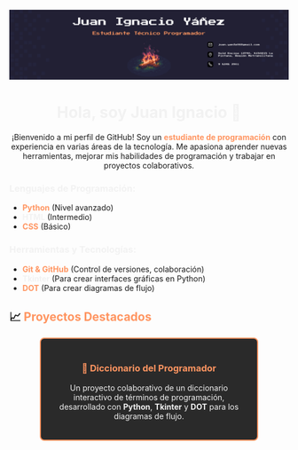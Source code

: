 <p align="center">
  <img src="./assets/Banner.png" alt="Banner">
</p>

<h1 align="center">
  <span style="color: #f2f2f2;">Hola, soy Juan Ignacio 👋</span>
</h1>

<p align="center">
  ¡Bienvenido a mi perfil de GitHub! Soy un <span style="color: #ff9561;"><strong>estudiante de programación</strong></span> con experiencia en varias áreas de la tecnología. Me apasiona aprender nuevas herramientas, mejorar mis habilidades de programación y trabajar en proyectos colaborativos.
</p>

### <span style="color: #f2f2f2;">Lenguajes de Programación:</span>

-   <span style="color: #ff9561;">**Python**</span> (Nivel avanzado)
-   <span style="color: #f2f2f2;">**HTML**</span> (Intermedio)
-   <span style="color: #ff9561;">**CSS**</span> (Básico)

### <span style="color: #f2f2f2;">Herramientas y Tecnologías:</span>

-   <span style="color: #ff9561;">**Git & GitHub**</span> (Control de versiones, colaboración)
-   <span style="color: #f2f2f2;">**Tkinter**</span> (Para crear interfaces gráficas en Python)
-   <span style="color: #ff9561;">**DOT**</span> (Para crear diagramas de flujo)

## 📈 <span style="color: #ff9561;">Proyectos Destacados</span>

<div style="display: grid; grid-template-columns: repeat(auto-fill, minmax(300px, 1fr)); gap: 20px; justify-items: center; margin: 0 auto;">

  <div style="border: 2px solid #ff9561; padding: 20px; width: 100%; max-width: 350px; border-radius: 8px; background-color: #2a2a2a;">
    <h3 style="text-align: center; color: #ff9561;">
      <a href="https://github.com/Panconhu3vo/Ejercicio-Integrado" style="text-decoration: none; color: #ff9561;">
        📝 Diccionario del Programador
      </a>
    </h3>
    <p style="text-align: center; color: #f2f2f2;">
      Un proyecto colaborativo de un diccionario interactivo de términos de programación, desarrollado con <strong>Python</strong>, <strong>Tkinter</strong> y <strong>DOT</strong> para los diagramas de flujo.
    </p>
  </div>
